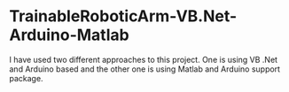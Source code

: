 # TrainableRoboticArm-VB.Net-Arduino-Matlab
I have used two different approaches to this project. One is using VB .Net and Arduino based and the other one is using Matlab and Arduino support package.
